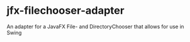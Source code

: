 # jfx-filechooser-adapter
An adapter for a JavaFX File- and DirectoryChooser that allows for use in Swing
